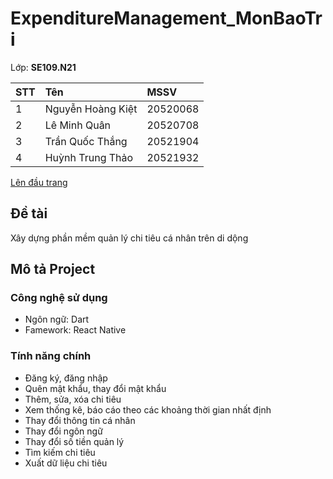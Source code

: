# ExpenditureManagement_MonBaoTri

Lớp: **SE109.N21** 

| STT  | Tên                | MSSV      |
|:-----|:-------------------|:----------|
|  1   |  Nguyễn Hoàng Kiệt | 20520068  |
|  2   |  Lê Minh Quân      | 20520708  |
|  3   |  Trần Quốc Thắng   | 20521904  |
|  4   |  Huỳnh Trung Thảo  | 20521932  |

[Lên đầu trang](#top)
## Đề tài

Xây dựng phần mềm quản lý chi tiêu cá nhân trên di dộng

## Mô tả Project

### Công nghệ sử dụng

- Ngôn ngữ: Dart
- Famework: React Native

### Tính năng chính 
- Đăng ký, đăng nhập
- Quên mật khẩu, thay đổi mật khẩu
- Thêm, sửa, xóa chi tiêu
- Xem thống kê, báo cáo theo các khoảng thời gian nhất định
- Thay đổi thông tin cá nhân
- Thay đổi ngôn ngữ
- Thay đổi số tiền quản lý
- Tìm kiếm chi tiêu
- Xuất dữ liệu chi tiêu
